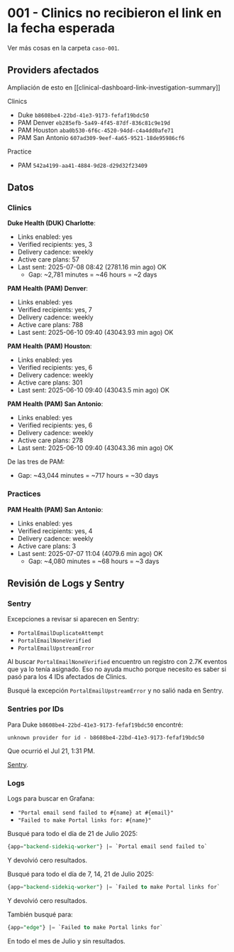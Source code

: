 # 001 - Clinics no recibieron el link en la fecha esperada

Ver más cosas en la carpeta `caso-001`.

## Providers afectados

Ampliación de esto en [[clinical-dashboard-link-investigation-summary]]

Clinics

- Duke `b8608be4-22bd-41e3-9173-fefaf19bdc50`
- PAM Denver `eb285efb-5a49-4f45-87df-836c81c9e19d`
- PAM Houston `aba0b530-6f6c-4520-94dd-c4a4dd0afe71`
- PAM San Antonio `607ad309-9eef-4a65-9521-18de95986cf6`

Practice

- PAM `542a4199-aa41-4884-9d28-d29d32f23409`

## Datos

### Clinics

**Duke Health (DUK) Charlotte**:

- Links enabled: yes
- Verified recipients: yes, 3
- Delivery cadence: weekly
- Active care plans: 57
- Last sent: 2025-07-08 08:42 (2781.16 min ago) OK
	- Gap: ~2,781 minutes = ~46 hours = ~2 days

**PAM Health (PAM) Denver**:

- Links enabled: yes
- Verified recipients: yes, 7
- Delivery cadence: weekly
- Active care plans: 788
- Last sent: 2025-06-10 09:40 (43043.93 min ago) OK

**PAM Health (PAM) Houston**:

- Links enabled: yes
- Verified recipients: yes, 6
- Delivery cadence: weekly
- Active care plans: 301
- Last sent: 2025-06-10 09:40 (43043.5 min ago) OK

**PAM Health (PAM) San Antonio**:

- Links enabled: yes
- Verified recipients: yes, 6
- Delivery cadence: weekly
- Active care plans: 278
- Last sent: 2025-06-10 09:40 (43043.36 min ago) OK

De las tres de PAM:
- Gap: ~43,044 minutes = ~717 hours = ~30 days

### Practices

**PAM Health (PAM) San Antonio**:

- Links enabled: yes
- Verified recipients: yes, 4
- Delivery cadence: weekly
- Active care plans: 3
- Last sent: 2025-07-07 11:04 (4079.6 min ago) OK
	- Gap: ~4,080 minutes = ~68 hours = ~3 days


## Revisión de Logs y Sentry

### Sentry

Excepciones a revisar si aparecen en Sentry:

- `PortalEmailDuplicateAttempt`
- `PortalEmailNoneVerified`
- `PortalEmailUpstreamError`

Al buscar `PortalEmailNoneVerified` encuentro un registro con 2.7K eventos que ya lo tenía asignado. Eso no ayuda mucho porque necesito es saber si pasó para los 4 IDs afectados de Clinics.

Busqué la excepción `PortalEmailUpstreamError` y no salió nada en Sentry.

### Sentries por IDs

Para Duke `b8608be4-22bd-41e3-9173-fefaf19bdc50` encontré:
```
unknown provider for id - b8608be4-22bd-41e3-9173-fefaf19bdc50
```

Que ocurrió el Jul 21, 1:31 PM.

[Sentry](https://sentry.omega.getluna.com/organizations/sentry/issues/30146/events/46b6b797e5eb45a8837b7c0bee6d1028/?project=3).

### Logs

Logs para buscar en Grafana:

- `"Portal email send failed to #{name} at #{email}"`
- `"Failed to make Portal links for: #{name}"`

Busqué para todo el día de 21 de Julio 2025:
```sql
{app="backend-sidekiq-worker"} |= `Portal email send failed to`
```

Y devolvió cero resultados.

Busqué para todo el día de 7, 14, 21 de Julio 2025:
```sql
{app="backend-sidekiq-worker"} |= `Failed to make Portal links for`
```

Y devolvió cero resultados.

También busqué para:
```sql
{app="edge"} |= `Failed to make Portal links for`
```

En todo el mes de Julio y sin resultados.
